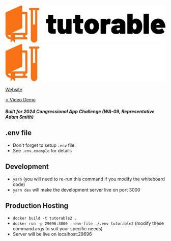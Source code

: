 <img src="./assets/images/logo.svg?raw=true#gh-light-mode-only" width="600" alt="Tutorable Logo"/>
<img src="./assets/images/logo-dark.svg?raw=true#gh-dark-mode-only" width="600" alt="Tutorable Logo"/>

[Website](https://tutorable.org/)

[⭐ Video Demo](https://youtu.be/kxj85My7x6Y)

***Built for 2024 Congressional App Challenge (WA-09, Representative Adam Smith)***

## .env file
- Don't forget to setup `.env` file.
- See `.env.example` for details

## Development
- `yarn` (you will need to re-run this command if you modify the whiteboard code)
- `yarn dev` will make the development server live on port 3000

## Production Hosting
- `docker build -t tutorable2 .`
- `docker run -p 29696:3000 --env-file ./.env tutorable2` (modify these command args to suit your specific needs)
- Server will be live on localhost:29696
